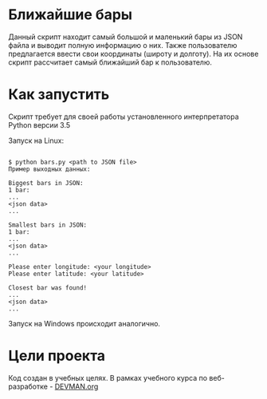 # Ближайшие бары

Данный скрипт находит самый большой и маленький бары из JSON файла и выводит полную информацию о них. Также пользователю предлагается ввести свои координаты (широту и долготу). На их основе скрипт рассчитает самый ближайший бар к пользователю.

# Как запустить

Скрипт требует для своей работы установленного интерпретатора Python версии 3.5

Запуск на Linux:

```#!bash

$ python bars.py <path to JSON file>
Пример выходных данных: 

Biggest bars in JSON:
1 bar:
...
<json data>
...

Smallest bars in JSON:
1 bar:
...
<json data>
...

Please enter longitude: <your longitude>
Please enter latitude: <your latitude>

Closest bar was found!
...
<json data>
...

```

Запуск на Windows происходит аналогично.

# Цели проекта

Код создан в учебных целях. В рамках учебного курса по веб-разработке - [DEVMAN.org](https://devman.org)
